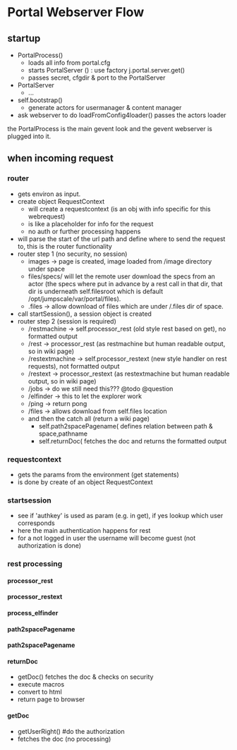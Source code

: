 Portal Webserver Flow
=====================

startup
-------

-   PortalProcess()
    -   loads all info from portal.cfg
    -   starts PortalServer () : use factory j.portal.server.get()
    -   passes secret, cfgdir & port to the PortalServer
-   PortalServer
    -   ...
-   self.bootstrap()
    -   generate actors for usermanager & content manager
-   ask webserver to do loadFromConfig4loader() passes the actors loader

the PortalProcess is the main gevent look and the gevent webserver is
plugged into it.

when incoming request
---------------------

### router

-   gets environ as input.
-   create object RequestContext
    -   will create a requestcontext (is an obj with info specific for
        this webrequest)
    -   is like a placeholder for info for the request
    -   no auth or further processing happens
-   will parse the start of the url path and define where to send the
    request to, this is the router functionality
-   router step 1 (no security, no session)
    -   images -\> page is created, image loaded from /image directory
        under space
    -   files/specs/ will let the remote user download the specs from an
        actor (the specs where put in advance by a rest call in that
        dir, that dir is underneath self.filesroot which is default
        /opt/jumpscale/var/portal/files).
    -   .files -\> allow download of files which are under /.files dir
        of space.
-   call startSession(), a session object is created
-   router step 2 (session is required)
    -   /restmachine -\> self.processor\_rest (old style rest based on
        get), no formatted output
    -   /rest -\> processor\_rest (as restmachine but human readable
        output, so in wiki page)
    -   /restextmachine -\> self.processor\_restext (new style handler
        on rest requests), not formatted output
    -   /restext -\> processor\_restext (as restextmachine but human
        readable output, so in wiki page)
    -   /jobs -\> do we still need this??? @todo @question
    -   /elfinder -\> this to let the explorer work
    -   /ping -\> return pong
    -   /files -\> allows download from self.files location
    -   and then the catch all (return a wiki page)
        -   self.path2spacePagename( defines relation between path &
            space,pathname
        -   self.returnDoc( fetches the doc and returns the formatted
            output

### requestcontext

-   gets the params from the environment (get statements)
-   is done by create of an object RequestContext

### startsession

-   see if 'authkey' is used as param (e.g. in get), if yes lookup which
    user corresponds
-   here the main authentication happens for rest
-   for a not logged in user the username will become guest (not
    authorization is done)

### rest processing

#### processor\_rest

#### processor\_restext

#### process\_elfinder

#### path2spacePagename

#### path2spacePagename

#### returnDoc

-   getDoc() fetches the doc & checks on security
-   execute macros
-   convert to html
-   return page to browser

#### getDoc

-   getUserRight() \#do the authorization
-   fetches the doc (no processing)

